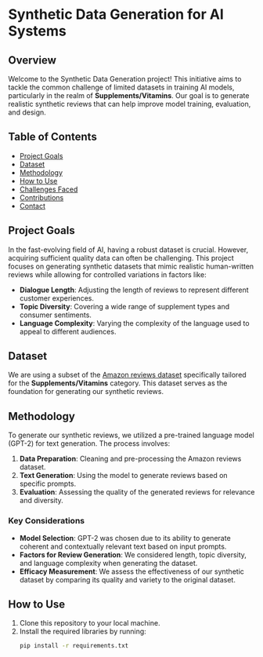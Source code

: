 # Synthetic Data Generation for AI Systems

## Overview

Welcome to the Synthetic Data Generation project! This initiative aims to tackle the common challenge of limited datasets in training AI models, particularly in the realm of **Supplements/Vitamins**. Our goal is to generate realistic synthetic reviews that can help improve model training, evaluation, and design.

## Table of Contents

- [Project Goals](#project-goals)
- [Dataset](#dataset)
- [Methodology](#methodology)
- [How to Use](#how-to-use)
- [Challenges Faced](#challenges-faced)
- [Contributions](#contributions)
- [Contact](#contact)

## Project Goals

In the fast-evolving field of AI, having a robust dataset is crucial. However, acquiring sufficient quality data can often be challenging. This project focuses on generating synthetic datasets that mimic realistic human-written reviews while allowing for controlled variations in factors like:

- **Dialogue Length**: Adjusting the length of reviews to represent different customer experiences.
- **Topic Diversity**: Covering a wide range of supplement types and consumer sentiments.
- **Language Complexity**: Varying the complexity of the language used to appeal to different audiences.

## Dataset

We are using a subset of the [Amazon reviews dataset](https://amazon-reviews-2023.github.io/main.html) specifically tailored for the **Supplements/Vitamins** category. This dataset serves as the foundation for generating our synthetic reviews.

## Methodology

To generate our synthetic reviews, we utilized a pre-trained language model (GPT-2) for text generation. The process involves:

1. **Data Preparation**: Cleaning and pre-processing the Amazon reviews dataset.
2. **Text Generation**: Using the model to generate reviews based on specific prompts.
3. **Evaluation**: Assessing the quality of the generated reviews for relevance and diversity.

### Key Considerations

- **Model Selection**: GPT-2 was chosen due to its ability to generate coherent and contextually relevant text based on input prompts.
- **Factors for Review Generation**: We considered length, topic diversity, and language complexity when generating the dataset.
- **Efficacy Measurement**: We assess the effectiveness of our synthetic dataset by comparing its quality and variety to the original dataset.

## How to Use

1. Clone this repository to your local machine.
2. Install the required libraries by running:
   ```bash
   pip install -r requirements.txt
